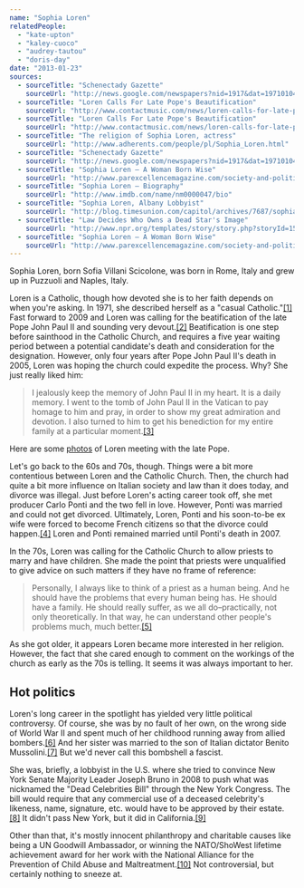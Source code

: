 ```yaml
---
name: "Sophia Loren"
relatedPeople:
  - "kate-upton"
  - "kaley-cuoco"
  - "audrey-tautou"
  - "doris-day"
date: "2013-01-23"
sources:
  - sourceTitle: "Schenectady Gazette"
    sourceUrl: "http://news.google.com/newspapers?nid=1917&dat=19710104&id=QnohAAAAIBAJ&sjid=_okFAAAAIBAJ&pg=782,908290"
  - sourceTitle: "Loren Calls For Late Pope's Beautification"
    sourceUrl: "http://www.contactmusic.com/news/loren-calls-for-late-popes-beatification_1099331"
  - sourceTitle: "Loren Calls For Late Pope's Beautification"
    sourceUrl: "http://www.contactmusic.com/news/loren-calls-for-late-popes-beatification_1099331"
  - sourceTitle: "The religion of Sophia Loren, actress"
    sourceUrl: "http://www.adherents.com/people/pl/Sophia_Loren.html"
  - sourceTitle: "Schenectady Gazette"
    sourceUrl: "http://news.google.com/newspapers?nid=1917&dat=19710104&id=QnohAAAAIBAJ&sjid=_okFAAAAIBAJ&pg=782,908290"
  - sourceTitle: "Sophia Loren – A Woman Born Wise"
    sourceUrl: "http://www.parexcellencemagazine.com/society-and-politics/sophia-loren-a-woman-born-wise.html"
  - sourceTitle: "Sophia Loren – Biography"
    sourceUrl: "http://www.imdb.com/name/nm0000047/bio"
  - sourceTitle: "Sophia Loren, Albany Lobbyist"
    sourceUrl: "http://blog.timesunion.com/capitol/archives/7687/sophia-loren-albany-lobbyist/"
  - sourceTitle: "Law Decides Who Owns a Dead Star's Image"
    sourceUrl: "http://www.npr.org/templates/story/story.php?storyId=15198298"
  - sourceTitle: "Sophia Loren – A Woman Born Wise"
    sourceUrl: "http://www.parexcellencemagazine.com/society-and-politics/sophia-loren-a-woman-born-wise.html"
---
```


Sophia Loren, born Sofia Villani Scicolone, was born in Rome, Italy and grew up in Puzzuoli and Naples, Italy.

Loren is a Catholic, though how devoted she is to her faith depends on when you're asking. In 1971, she described herself as a "casual Catholic."<a class="source-citation" href="http://news.google.com/newspapers?nid=1917&dat=19710104&id=QnohAAAAIBAJ&sjid=_okFAAAAIBAJ&pg=782,908290" title="Schenectady Gazette">[1]</a> Fast forward to 2009 and Loren was calling for the beatification of the late Pope John Paul II and sounding very devout.<a class="source-citation" href="http://www.contactmusic.com/news/loren-calls-for-late-popes-beatification_1099331" title="Loren Calls For Late Pope&apos;s Beautification">[2]</a> Beatification is one step before sainthood in the Catholic Church, and requires a five year waiting period between a potential candidate's death and consideration for the designation. However, only four years after Pope John Paul II's death in 2005, Loren was hoping the church could expedite the process. Why? She just really liked him:

>I jealously keep the memory of John Paul II in my heart. It is a daily memory. I went to the tomb of John Paul II in the Vatican to pay homage to him and pray, in order to show my great admiration and devotion. I also turned to him to get his benediction for my entire family at a particular moment.<a class="source-citation" href="http://www.contactmusic.com/news/loren-calls-for-late-popes-beatification_1099331" title="Loren Calls For Late Pope&apos;s Beautification">[3]</a>

Here are some [photos](http://carlosechevarria.blogspot.com/2010/05/pope-meets-sophia-loren-russian.html) of Loren meeting with the late Pope.

Let's go back to the 60s and 70s, though. Things were a bit more contentious between Loren and the Catholic Church. Then, the church had quite a bit more influence on Italian society and law than it does today, and divorce was illegal. Just before Loren's acting career took off, she met producer Carlo Ponti and the two fell in love. However, Ponti was married and could not get divorced. Ultimately, Loren, Ponti and his soon-to-be ex wife were forced to become French citizens so that the divorce could happen.<a class="source-citation" href="http://www.adherents.com/people/pl/Sophia_Loren.html" title="The religion of Sophia Loren, actress">[4]</a> Loren and Ponti remained married until Ponti's death in 2007.

In the 70s, Loren was calling for the Catholic Church to allow priests to marry and have children. She made the point that priests were unqualified to give advice on such matters if they have no frame of reference:

>Personally, I always like to think of a priest as a human being. And he should have the problems that every human being has. He should have a family. He should really suffer, as we all do–practically, not only theoretically. In that way, he can understand other people's problems much, much better.<a class="source-citation" href="http://news.google.com/newspapers?nid=1917&dat=19710104&id=QnohAAAAIBAJ&sjid=_okFAAAAIBAJ&pg=782,908290" title="Schenectady Gazette">[5]</a>

As she got older, it appears Loren became more interested in her religion. However, the fact that she cared enough to comment on the workings of the church as early as the 70s is telling. It seems it was always important to her.


## Hot politics

Loren's long career in the spotlight has yielded very little political controversy. Of course, she was by no fault of her own, on the wrong side of World War II and spent much of her childhood running away from allied bombers.<a class="source-citation" href="http://www.parexcellencemagazine.com/society-and-politics/sophia-loren-a-woman-born-wise.html" title="Sophia Loren – A Woman Born Wise">[6]</a> And her sister was married to the son of Italian dictator Benito Mussolini.<a class="source-citation" href="http://www.imdb.com/name/nm0000047/bio" title="Sophia Loren – Biography">[7]</a> But we'd never call this bombshell a fascist.

She was, briefly, a lobbyist in the U.S. where she tried to convince New York Senate Majority Leader Joseph Bruno in 2008 to push what was nicknamed the "Dead Celebrities Bill" through the New York Congress. The bill would require that any commercial use of a deceased celebrity's likeness, name, signature, etc. would have to be approved by their estate.<a class="source-citation" href="http://blog.timesunion.com/capitol/archives/7687/sophia-loren-albany-lobbyist/" title="Sophia Loren, Albany Lobbyist">[8]</a> It didn't pass New York, but it did in California.<a class="source-citation" href="http://www.npr.org/templates/story/story.php?storyId=15198298" title="Law Decides Who Owns a Dead Star&apos;s Image">[9]</a>

Other than that, it's mostly innocent philanthropy and charitable causes like being a UN Goodwill Ambassador, or winning the NATO/ShoWest lifetime achievement award for her work with the National Alliance for the Prevention of Child Abuse and Maltreatment.<a class="source-citation" href="http://www.parexcellencemagazine.com/society-and-politics/sophia-loren-a-woman-born-wise.html" title="Sophia Loren – A Woman Born Wise">[10]</a> Not controversial, but certainly nothing to sneeze at.